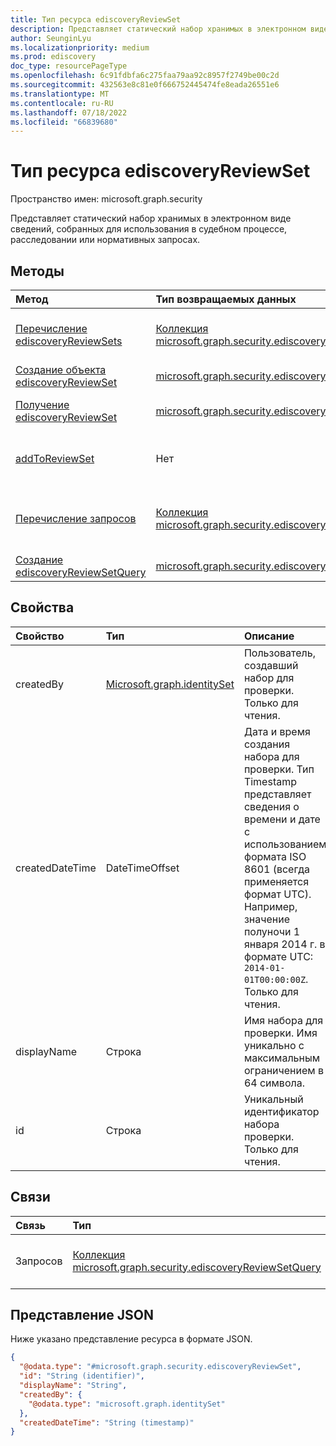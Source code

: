 ```yaml
---
title: Тип ресурса ediscoveryReviewSet
description: Представляет статический набор хранимых в электронном виде сведений, собранных для использования в судебном процессе, расследовании или нормативных запросах.
author: SeunginLyu
ms.localizationpriority: medium
ms.prod: ediscovery
doc_type: resourcePageType
ms.openlocfilehash: 6c91fdbfa6c275faa79aa92c8957f2749be00c2d
ms.sourcegitcommit: 432563e8c81e0f666752445474fe8eada26551e6
ms.translationtype: MT
ms.contentlocale: ru-RU
ms.lasthandoff: 07/18/2022
ms.locfileid: "66839680"
---
```

# <a name="ediscoveryreviewset-resource-type"></a>Тип ресурса ediscoveryReviewSet

Пространство имен: microsoft.graph.security



Представляет статический набор хранимых в электронном виде сведений, собранных для использования в судебном процессе, расследовании или нормативных запросах.

## <a name="methods"></a>Методы
|Метод|Тип возвращаемых данных|Описание|
|:---|:---|:---|
|[Перечисление ediscoveryReviewSets](../api/security-ediscoverycase-list-reviewsets.md)|[Коллекция microsoft.graph.security.ediscoveryReviewSet](../resources/security-ediscoveryreviewset.md)|Получение списка объектов [ediscoveryReviewSet](../resources/security-ediscoveryreviewset.md) и их свойств.|
|[Создание объекта ediscoveryReviewSet](../api/security-ediscoverycase-post-reviewsets.md)|[microsoft.graph.security.ediscoveryReviewSet](../resources/security-ediscoveryreviewset.md)|Создайте объект [ediscoveryReviewSet](../resources/security-ediscoveryreviewset.md) .|
|[Получение ediscoveryReviewSet](../api/security-ediscoveryreviewset-get.md)|[microsoft.graph.security.ediscoveryReviewSet](../resources/security-ediscoveryreviewset.md)|Чтение свойств и связей объекта [ediscoveryReviewSet](../resources/security-ediscoveryreviewset.md) .|
|[addToReviewSet](../api/security-ediscoveryreviewset-addtoreviewset.md)|Нет|Начните процесс добавления коллекции из служб Microsoft 365 в [набор для проверки](../resources/security-ediscoveryreviewset.md).|
|[Перечисление запросов](../api/security-ediscoveryreviewset-list-queries.md)|[Коллекция microsoft.graph.security.ediscoveryReviewSetQuery](../resources/security-ediscoveryreviewsetquery.md)|Получение списка запросов [, связанных](../resources/security-ediscoveryreviewsetquery.md) с набором проверки обнаружения электронных данных.|
|[Создание ediscoveryReviewSetQuery](../api/security-ediscoveryreviewset-post-queries.md)|[microsoft.graph.security.ediscoveryReviewSetQuery](../resources/security-ediscoveryreviewsetquery.md)|Создайте объект ediscoveryReviewSetQuery.|

## <a name="properties"></a>Свойства
|Свойство|Тип|Описание|
|:---|:---|:---|
|createdBy|[Microsoft.graph.identitySet](../resources/identityset.md)|Пользователь, создавший набор для проверки. Только для чтения. |
|createdDateTime|DateTimeOffset|Дата и время создания набора для проверки. Тип Timestamp представляет сведения о времени и дате с использованием формата ISO 8601 (всегда применяется формат UTC). Например, значение полуночи 1 января 2014 г. в формате UTC: `2014-01-01T00:00:00Z`. Только для чтения.|
|displayName|Строка|Имя набора для проверки. Имя уникально с максимальным ограничением в 64 символа.|
|id|Строка|Уникальный идентификатор набора проверки. Только для чтения.|

## <a name="relationships"></a>Связи
|Связь|Тип|Описание|
|:---|:---|:---|
|Запросов|[Коллекция microsoft.graph.security.ediscoveryReviewSetQuery](../resources/security-ediscoveryreviewsetquery.md)|Представляет запросы в наборе для проверки.|

## <a name="json-representation"></a>Представление JSON
Ниже указано представление ресурса в формате JSON.
<!-- {
  "blockType": "resource",
  "keyProperty": "id",
  "@odata.type": "microsoft.graph.security.ediscoveryReviewSet",
  "openType": false
}
-->
``` json
{
  "@odata.type": "#microsoft.graph.security.ediscoveryReviewSet",
  "id": "String (identifier)",
  "displayName": "String",
  "createdBy": {
    "@odata.type": "microsoft.graph.identitySet"
  },
  "createdDateTime": "String (timestamp)"
}
```

